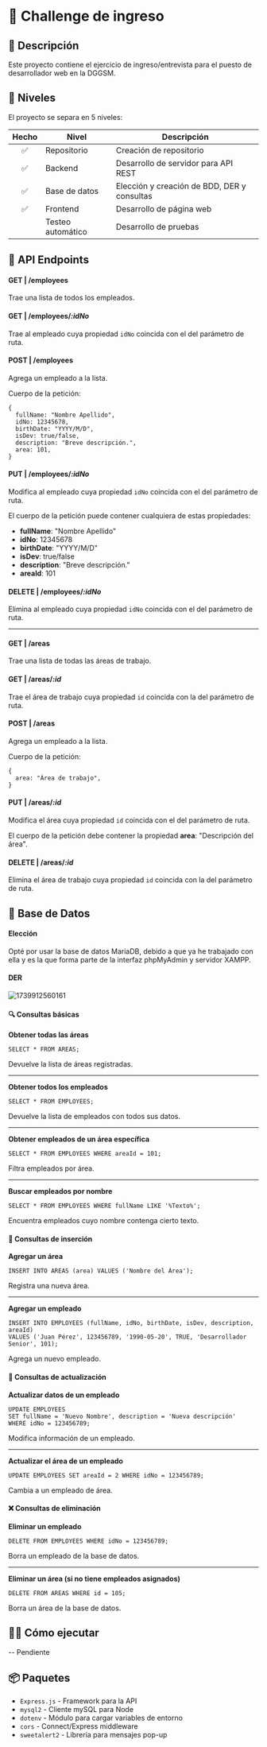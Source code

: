# 📌 Challenge de ingreso

## 📖 Descripción

Este proyecto contiene el ejercicio de ingreso/entrevista para el puesto de desarrollador web en la DGGSM.

## 🚀 Niveles

El proyecto se separa en 5 niveles:

| Hecho | Nivel              | Descripción                                  |
| :---: | ------------------ | --------------------------------------------- |
|  ✅  | Repositorio        | Creación de repositorio                      |
|  ✅  | Backend            | Desarrollo de servidor para API REST          |
|  ✅  | Base de datos      | Elección y creación de BDD, DER y consultas |
|  ✅  | Frontend           | Desarrollo de página web                     |
|      | Testeo automático | Desarrollo de pruebas                         |

## 🌌 API Endpoints

#### GET | /employees

Trae una lista de todos los empleados.

#### GET | /employees/_:idNo_

Trae al empleado cuya propiedad `idNo` coincida con el del parámetro de ruta.

#### POST | /employees

Agrega un empleado a la lista.

Cuerpo de la petición:

```
{
  fullName: "Nombre Apellido",
  idNo: 12345678,
  birthDate: "YYYY/M/D",
  isDev: true/false,
  description: "Breve descripción.",
  area: 101,
}
```

#### PUT | /employees/_:idNo_

Modifica al empleado cuya propiedad `idNo` coincida con el del parámetro de ruta.

El cuerpo de la petición puede contener cualquiera de estas propiedades:

- **fullName**: "Nombre Apellido"
- **idNo**: 12345678
- **birthDate**: "YYYY/M/D"
- **isDev**: true/false
- **description**: "Breve descripción."
- **areaId**: 101

#### DELETE | /employees/_:idNo_

Elimina al empleado cuya propiedad `idNo` coincida con el del parámetro de ruta.

---

#### GET | /areas

Trae una lista de todas las áreas de trabajo.

#### GET | /areas/_:id_

Trae el área de trabajo cuya propiedad `id` coincida con la del parámetro de ruta.

#### POST | /areas

Agrega un empleado a la lista.

Cuerpo de la petición:

```
{
  area: "Área de trabajo",
}
```

#### PUT | /areas/_:id_

Modifica el área cuya propiedad `id` coincida con el del parámetro de ruta.

El cuerpo de la petición debe contener la propiedad **area**: "Descripción del área".

#### DELETE | /areas/_:id_

Elimina el área de trabajo cuya propiedad `id` coincida con la del parámetro de ruta.

## 💾 Base de Datos

#### Elección

Opté por usar la base de datos MariaDB, debido a que ya he trabajado con ella y es la que forma parte de la interfaz phpMyAdmin y servidor XAMPP.

#### DER

![1739912560161](image/README/1739912560161.jpg)

#### 🔍 Consultas básicas

**Obtener todas las áreas**

```
SELECT * FROM AREAS;
```

Devuelve la lista de áreas registradas.

---

**Obtener todos los empleados**

```
SELECT * FROM EMPLOYEES;
```

Devuelve la lista de empleados con todos sus datos.

---

**Obtener empleados de un área específica**

```
SELECT * FROM EMPLOYEES WHERE areaId = 101;
```

Filtra empleados por área.

---

**Buscar empleados por nombre**

```
SELECT * FROM EMPLOYEES WHERE fullName LIKE '%Texto%';
```

Encuentra empleados cuyo nombre contenga cierto texto.

#### 🔄 Consultas de inserción

**Agregar un área**

```
INSERT INTO AREAS (area) VALUES ('Nombre del Área');
```

Registra una nueva área.

---

**Agregar un empleado**

```
INSERT INTO EMPLOYEES (fullName, idNo, birthDate, isDev, description, areaId)
VALUES ('Juan Pérez', 123456789, '1990-05-20', TRUE, 'Desarrollador Senior', 101);
```

Agrega un nuevo empleado.

#### 📝 Consultas de actualización

**Actualizar datos de un empleado**

```
UPDATE EMPLOYEES
SET fullName = 'Nuevo Nombre', description = 'Nueva descripción'
WHERE idNo = 123456789;
```

Modifica información de un empleado.

---

**Actualizar el área de un empleado**

```
UPDATE EMPLOYEES SET areaId = 2 WHERE idNo = 123456789;
```

Cambia a un empleado de área.

#### ❌ Consultas de eliminación

**Eliminar un empleado**

```
DELETE FROM EMPLOYEES WHERE idNo = 123456789;
```

Borra un empleado de la base de datos.

---

**Eliminar un área (si no tiene empleados asignados)**

```
DELETE FROM AREAS WHERE id = 105;
```

Borra un área de la base de datos.

## 👨‍💻 Cómo ejecutar

-- Pendiente

## 📦 Paquetes

- `Express.js` - Framework para la API
- `mysql2` - Cliente mySQL para Node
- `dotenv` - Módulo para cargar variables de entorno
- `cors` - Connect/Express middleware
- `sweetalert2` - Librería para mensajes pop-up
